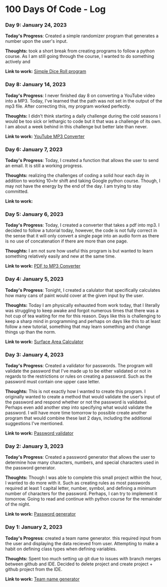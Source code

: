 # 100 Days Of Code - Log

### Day 9: January 24, 2023

**Today's Progress**: Created a simple randomizer program that generates a number upon the user's input. 

**Thoughts:** took a short break from creating programs to follow a python course. As I am still going through the course, I wanted to do something actively and

**Link to work:** [Simple Dice Roll program ](https://github.com/Sara-Pak/100-days-of-Python/blob/master/day9-dice-roll.py)


### Day 8: January 14, 2023

**Today's Progress**: I never finished day 8 on converting a YouTube video into a MP3. Today, I've learned that the path was not set in the output of the mp3 file. After correcting this, my program worked perfectly. 

**Thoughts:** I didn't think starting a daily challenge during the cold seasons I would be too sick or lethargic to code but it that was a challenge of its own. I am about a week behind in this challenge but better late than never. 

**Link to work:** [YouTube MP3 Converter](https://github.com/Sara-Pak/100-days-of-Python/blob/master/day8-youtube-mp3-converter.py)

### Day 6: January 7, 2023

**Today's Progress**: Today, I created a function that allows the user to send an email. It is still a working progress.

**Thoughts:** realizing the challenges of coding a solid hour each day in addition to working 10=hr shift and taking Google python course. Though, I may not have the energy by the end of the day. I am trying to stay committed.

**Link to work:** 

### Day 5: January 6, 2023

**Today's Progress**: Today, I created a converter that takes a pdf into mp3. I decided to follow a tutorial today, however, the code is not fully correct in the sense that it will only convert a single page into an audio form as there is no use of concatenation if there are more than one page.

**Thoughts:** I am not sure how useful this program is but wanted to learn something relatively easily and new at the same time.

**Link to work:** [PDF to MP3 Converter](https://github.com/Sara-Pak/100-days-of-Python/blob/master/day5-pdf-to-audio-file-converter.py)

### Day 4: January 5, 2023

**Today's Progress**: Tonight,  I created a calulator that specifically calculates how many cans of paint would cover at the given input by the user. 

**Thoughts:** Today I am physically exhausted from work today, that I literally was struggling to keep awake and forgot numerous times that there was a hot cup of tea waiting for me for this reason. Days like this is challenging to keep a sharp mind in programming and perhaps on days like this to at least follow a new tutorial, something that may learn something and change things up than the norm. 

**Link to work:** [Surface Area Calculator](https://github.com/Sara-Pak/100-days-of-Python/blob/master/day4-calculator.py)

### Day 3: January 4, 2023

**Today's Progress**: Created a validator for passwords. The program will validate the password that I've made up to be either validated or not in regards to the restrictions or rules on creating a password. Such as the password must contain one upper case letter.

**Thoughts:** This is not exactly how I wanted to create this program. I originally wanted to create a method that would validate the user's input of the password and respond whether or not the password is validated. Perhaps even add another step into specifying what would validate the password. I will have more time tomorrow to possible create another program that would combine these last 2 days, including the additional suggestions I've mentioned.

**Link to work:** [Password validator](https://github.com/Sara-Pak/100-days-of-Python/blob/master/day3-password-validation.py)

### Day 2: January 3, 2023

**Today's Progress**: Created a password generator that allows the user to determine how many characters, numbers, and special characters used in the password generator.

**Thoughts:** Though I was able to complete this small project within the hour, I wanted to do more with it. Such as creating rules as most passwords required at least 1 capital letter, number, symbol, and defining a minimum number of characters for the password. Perhaps, I can try to implement it tomorrow. Going to read and continue with python course for the remainder of the night.

**Link to work:** [Password generator](https://github.com/Sara-Pak/100-days-of-Python/blob/master/day2-password-generator.py)

### Day 1: January 2, 2023

**Today's Progress**: created a team name generator. this required input from the user and displaying the data recieved from user. Attempting to make a habit on defining class types when defining variables.

**Thoughts:** Spent too much setting up git due to issues with branch merges between github and IDE. Decided to delete project and create project + github project from the IDE.

**Link to work:** [Team name generator](https://github.com/Sara-Pak/100-days-of-Python/blob/master/team-name-generator.py)
